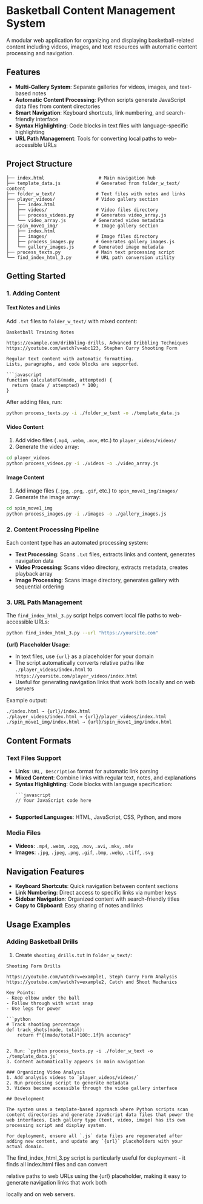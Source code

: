 # Basketball Content Management System

A modular web application for organizing and displaying basketball-related content including videos, images, and text resources with automatic content processing and navigation.

## Features

- **Multi-Gallery System**: Separate galleries for videos, images, and text-based notes
- **Automatic Content Processing**: Python scripts generate JavaScript data files from content directories
- **Smart Navigation**: Keyboard shortcuts, link numbering, and search-friendly interface
- **Syntax Highlighting**: Code blocks in text files with language-specific highlighting
- **URL Path Management**: Tools for converting local paths to web-accessible URLs

## Project Structure

```
├── index.html                    # Main navigation hub
├── template_data.js             # Generated from folder_w_text/ content
├── folder_w_text/               # Text files with notes and links
├── player_videos/               # Video gallery section
│   ├── index.html
│   ├── videos/                  # Video files directory
│   ├── process_videos.py        # Generates video_array.js
│   └── video_array.js          # Generated video metadata
├── spin_move1_img/              # Image gallery section
│   ├── index.html
│   ├── images/                  # Image files directory
│   ├── process_images.py        # Generates gallery_images.js
│   └── gallery_images.js       # Generated image metadata
├── process_texts.py             # Main text processing script
└── find_index_html_3.py         # URL path conversion utility
```

## Getting Started

### 1. Adding Content

#### Text Notes and Links
Add `.txt` files to `folder_w_text/` with mixed content:

```
Basketball Training Notes

https://example.com/dribbling-drills, Advanced Dribbling Techniques
https://youtube.com/watch?v=abc123, Stephen Curry Shooting Form

Regular text content with automatic formatting.
Lists, paragraphs, and code blocks are supported.

```javascript
function calculateFG(made, attempted) {
  return (made / attempted) * 100;
}
```

After adding files, run:
```bash
python process_texts.py -i ./folder_w_text -o ./template_data.js
```

#### Video Content
1. Add video files (`.mp4`, `.webm`, `.mov`, etc.) to `player_videos/videos/`
2. Generate the video array:
```bash
cd player_videos
python process_videos.py -i ./videos -o ./video_array.js
```

#### Image Content
1. Add image files (`.jpg`, `.png`, `.gif`, etc.) to `spin_move1_img/images/`
2. Generate the image array:
```bash
cd spin_move1_img
python process_images.py -i ./images -o ./gallery_images.js
```

### 2. Content Processing Pipeline

Each content type has an automated processing system:

- **Text Processing**: Scans `.txt` files, extracts links and content, generates navigation data
- **Video Processing**: Scans video directory, extracts metadata, creates playback array
- **Image Processing**: Scans image directory, generates gallery with sequential ordering

### 3. URL Path Management

The `find_index_html_3.py` script helps convert local file paths to web-accessible URLs:

```bash
python find_index_html_3.py --url "https://yoursite.com" 
```

**{url} Placeholder Usage**: 
- In text files, use `{url}` as a placeholder for your domain
- The script automatically converts relative paths like `./player_videos/index.html` to `https://yoursite.com/player_videos/index.html`
- Useful for generating navigation links that work both locally and on web servers

Example output:
```
./index.html → {url}/index.html
./player_videos/index.html → {url}/player_videos/index.html  
./spin_move1_img/index.html → {url}/spin_move1_img/index.html
```

## Content Formats

### Text Files Support
- **Links**: `URL, Description` format for automatic link parsing
- **Mixed Content**: Combine links with regular text, notes, and explanations
- **Syntax Highlighting**: Code blocks with language specification:
  ```
  ```javascript
  // Your JavaScript code here
  ```
  ```
- **Supported Languages**: HTML, JavaScript, CSS, Python, and more

### Media Files
- **Videos**: `.mp4`, `.webm`, `.ogg`, `.mov`, `.avi`, `.mkv`, `.m4v`
- **Images**: `.jpg`, `.jpeg`, `.png`, `.gif`, `.bmp`, `.webp`, `.tiff`, `.svg`

## Navigation Features

- **Keyboard Shortcuts**: Quick navigation between content sections
- **Link Numbering**: Direct access to specific links via number keys
- **Sidebar Navigation**: Organized content with search-friendly titles
- **Copy to Clipboard**: Easy sharing of notes and links

## Usage Examples

### Adding Basketball Drills
1. Create `shooting_drills.txt` in `folder_w_text/`:
```
Shooting Form Drills

https://youtube.com/watch?v=example1, Steph Curry Form Analysis  
https://youtube.com/watch?v=example2, Catch and Shoot Mechanics

Key Points:
- Keep elbow under the ball
- Follow through with wrist snap
- Use legs for power

```python
# Track shooting percentage
def track_shots(made, total):
    return f"{(made/total)*100:.1f}% accuracy"
```
```

2. Run: `python process_texts.py -i ./folder_w_text -o ./template_data.js`
3. Content automatically appears in main navigation

### Organizing Video Analysis
1. Add analysis videos to `player_videos/videos/`
2. Run processing script to generate metadata
3. Videos become accessible through the video gallery interface

## Development

The system uses a template-based approach where Python scripts scan content directories and generate JavaScript data files that power the web interfaces. Each gallery type (text, video, image) has its own processing script and display system.

For deployment, ensure all `.js` data files are regenerated after adding new content, and update any `{url}` placeholders with your actual domain.
```



 The find_index_html_3.py script is particularly useful for deployment - it finds all index.html files and can convert

  relative paths to web URLs using the {url} placeholder, making it easy to generate navigation links that work both

 locally and on web servers.